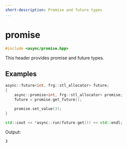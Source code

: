 ```yaml
---
short-description: Promise and future types
...
```


# promise

```cpp
#include <async/promise.hpp>
```

This header provides promise and future types.

## Examples

```cpp
async::future<int, frg::stl_allocator> future;
{
	async::promise<int, frg::stl_allocator> promise;
	future = promise.get_future();

	promise.set_value(3);
}

std::cout << *async::run(future.get()) << std::endl;
```

Output:
```
3
```
